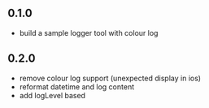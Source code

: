 ## 0.1.0

* build a sample logger tool with colour log 

## 0.2.0

* remove colour log support (unexpected display in ios)
* reformat datetime and log content
* add logLevel based
